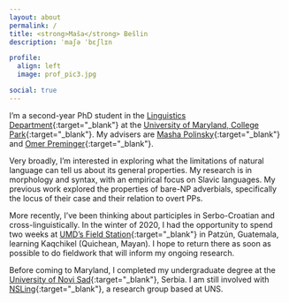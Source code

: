 ```yaml
---
layout: about
permalink: /
title: <strong>Maša</strong> Bešlin
description: ˈmaʃə ˈbɛʃlɪn

profile:
  align: left
  image: prof_pic3.jpg

social: true
---
```


I’m a second-year PhD student in the <span sty>[Linguistics Department](http://ling.umd.edu/){:target="\_blank"} at the [University of Maryland, College Park](https://www.umd.edu/){:target="\_blank"}. My advisers are [Masha Polinsky](http://www.mariapolinsky.com/){:target="\_blank"} and [Omer Preminger](https://omer.lingsite.org/){:target="\_blank"}.

Very broadly, I’m interested in exploring what the limitations of natural language can tell us about its general properties. My research is in morphology and syntax, with an empirical focus on Slavic languages. My previous work explored the properties of bare-NP adverbials, specifically the locus of their case and their relation to overt PPs.

More recently, I’ve been thinking about participles in Serbo-Croatian and cross-linguistically. In the winter of 2020, I had the opportunity to spend two weeks at [UMD’s Field Station](https://languagescience.umd.edu/beyond-umd/guatemala-field-station){:target="\_blank"} in Patzún, Guatemala, learning Kaqchikel (Quichean, Mayan). I hope to return there as soon as possible to do fieldwork that will inform my ongoing research.

Before coming to Maryland, I completed my undergraduate degree at the [University of Novi Sad](http://www.uns.ac.rs/index.php/en/){:target="\_blank"}, Serbia. I am still involved with [NSLing](http://nsling.org/en/){:target="\_blank"}, a research group based at UNS.
